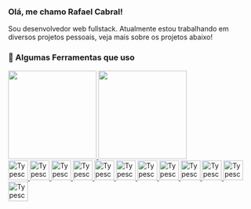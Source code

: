 ### Olá, me chamo Rafael Cabral!
Sou desenvolvedor web fullstack. Atualmente estou trabalhando em diversos
projetos pessoais, veja mais sobre os projetos abaixo!

### :rocket: Algumas Ferramentas que uso
<link rel="stylesheet" href="https://cdn.jsdelivr.net/gh/devicons/devicon@v2.15.1/devicon.min.css">

<div>
<a href="https://github.com/RafaelCabral26">
<img loading="lazy" height="180em" src="https://github-readme-stats.vercel.app/api?username=RafaelCabral26&show_icons=true&hide=contribs,issues&locale=pt-br"/>
<img loading="lazy" height="180em" src="https://github-readme-stats.vercel.app/api/top-langs/?username=RafaelCabral26&locale=pt-br&langs_count=10&layout=compact"/>
<br/>
<div>
<img loading="lazy" title="Typescript" height="40em" src="https://cdn.jsdelivr.net/gh/devicons/devicon/icons/typescript/typescript-original.svg" />
<img loading="lazy" title="Typescript" height="40em" src="https://cdn.jsdelivr.net/gh/devicons/devicon/icons/typescript/javascript-original.svg" />
<img loading="lazy" title="Typescript" height="40em" src="https://cdn.jsdelivr.net/gh/devicons/devicon/icons/typescript/javascript-original.svg" />
<img loading="lazy" title="Typescript" height="40em" src="https://cdn.jsdelivr.net/gh/devicons/devicon/icons/typescript/javascript-original.svg" />
<img loading="lazy" title="Typescript" height="40em" src="https://cdn.jsdelivr.net/gh/devicons/devicon/icons/typescript/javascript-original.svg" />
<img loading="lazy" title="Typescript" height="40em" src="https://cdn.jsdelivr.net/gh/devicons/devicon/icons/typescript/javascript-original.svg" />
<img loading="lazy" title="Typescript" height="40em" src="https://cdn.jsdelivr.net/gh/devicons/devicon/icons/typescript/javascript-original.svg" />
<img loading="lazy" title="Typescript" height="40em" src="https://cdn.jsdelivr.net/gh/devicons/devicon/icons/typescript/javascript-original.svg" />
<img loading="lazy" title="Typescript" height="40em" src="https://cdn.jsdelivr.net/gh/devicons/devicon/icons/typescript/javascript-original.svg" />
<img loading="lazy" title="Typescript" height="40em" src="https://cdn.jsdelivr.net/gh/devicons/devicon/icons/typescript/javascript-original.svg" />
<img loading="lazy" title="Typescript" height="40em" src="https://cdn.jsdelivr.net/gh/devicons/devicon/icons/typescript/javascript-original.svg" />
<img loading="lazy" title="Typescript" height="40em" src="https://cdn.jsdelivr.net/gh/devicons/devicon/icons/typescript/javascript-original.svg" />
</div>
</div>
